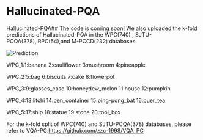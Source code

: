 # Hallucinated-PQA
Hallucinated-PQA##
The code is coming soon!
We also uploaded the k-fold predictions of Hallucinated-PQA in the  WPC(740) , SJTU-PCQA(378),IRPC(54),and M-PCCD(232) databases.


![Prediction](https://user-images.githubusercontent.com/91246967/230887584-b6b37656-0e46-4b91-a05a-0a940add6808.png)

WPC_1:1:banana
2:cauliflower
3:mushroom
4:pineapple

WPC_2:5:bag
6:biscuits
7:cake
8:flowerpot

WPC_3:9:glasses_case
10:honeydew_melon
11:house
12:pumpkin

WPC_4:13:litchi
14:pen_container
15:ping-pong_bat
16:puer_tea

WPC_5:17:ship
18:statue
19:stone
20:tool_box






For the k-fold split of WPC(740) and SJTU-PCQA(378) databases, please refer to VQA-PC:https://github.com/zzc-1998/VQA_PC

